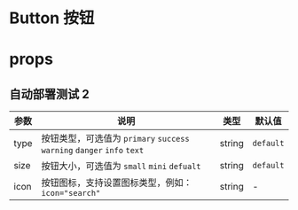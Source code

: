 <script setup>
import demo1 from './demo.vue'
</script>

# Button 按钮

<preview comp-name="button" demo-name="demo">
  <demo1/>
</preview>

# props

## 自动部署测试 2

| 参数 | 说明                                                                    | 类型   | 默认值    |
| ---- | ----------------------------------------------------------------------- | ------ | --------- |
| type | 按钮类型，可选值为 `primary` `success` `warning` `danger` `info` `text` | string | `default` |
| size | 按钮大小，可选值为 `small` `mini` `defualt`                             | string | `default` |
| icon | 按钮图标，支持设置图标类型，例如：`icon="search"`                       | string | -         |
